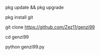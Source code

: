 pkg update && pkg upgrade

pkg install git

git clone https://github.com/Zez11/genzi99

cd genzi99

python genzi99.py

